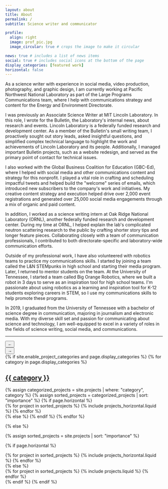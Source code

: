 ```yaml
---
layout: about
title: About
permalink: /
subtitle: Science writer and communicator

profile:
  align: right
  image: prof_pic.jpg
  image_circular: true # crops the image to make it circular

news: true # includes a list of news items
social: true # includes social icons at the bottom of the page
display_categories: [featured work]
horizontal: false
---
```


As a science writer with experience in social media, video production, photography, and graphic design, I am currently working at Pacific Northwest National Laboratory as part of the Large Programs Communications team, where I help with communications strategy and content for the Energy and Environment Directorate.

I was previously an Associate Science Writer at MIT Lincoln Laboratory. In this role, I wrote for the Bulletin, the Laboratory's internal news, about research and events. Lincoln Laboratory is a federally funded research and development center. As a member of the Bulletin's small writing team, I proactively sought out story leads, asked insightful questions, and simplified complex technical language to highlight the work and achievements of Lincoln Laboratory and its people. Additionally, I managed important Bulletin projects, such as a website redesign, and served as the primary point of contact for technical issues.

I also worked with the Global Business Coalition for Education (GBC-Ed), where I helped with social media and other communications content and strategy for this nonprofit. I played a vital role in crafting and scheduling impactful tweets and helped build the "welcome" series of emails, which introduced new subscribers to the company's work and initiatives. My creative content strategy and execution helped drive over 2,000 event registrations and generated over 25,000 social media engagements through a mix of organic and paid content.

In addition, I worked as a science writing intern at Oak Ridge National Laboratory (ORNL), another federally funded research and development center. During my time at ORNL, I helped explain the lab's complicated neutron scattering research to the public by crafting shorter story tips and longer feature pieces. Collaborating closely with a team of communication professionals, I contributed to both directorate-specific and laboratory-wide communication efforts.

Outside of my professional work, I have also volunteered with robotics teams to practice my communications skills. I started by joining a team called the L&N STEMpunks in high school and starting their media program. Later, I returned to mentor students on the team. At the University of Tennessee, I started a team called Big Orange Robotics, where we built a robot in 3 days to serve as an inspiration tool for high school teams. I'm passionate about using robotics as a learning and inspiration tool for K-12 students exploring careers in STEM, so I use my communications skills to help promote these programs.

In 2019, I graduated from the University of Tennessee with a bachelor of science degree in communication, majoring in journalism and electronic media. With my diverse skill set and passion for communicating about science and technology, I am well-equipped to excel in a variety of roles in the fields of science writing, social media, and communications.

---
<!-- Testimonial Carousel -->
<div id="testimonial-carousel" class="carousel rounded-lg shadow-md">
  <button id="prev-arrow" class="carousel-arrow">←</button>
  <div class="carousel-content"></div>
  <button id="next-arrow" class="carousel-arrow">→</button>
</div>

<!-- Inline Testimonials -->
<script>
  const testimonials = [
    { "quote": "This is an amazing testimonial!", "author": "John Doe" },
    { "quote": "I love this feature!", "author": "Jane Smith" },
    { "quote": "Highly recommend it to everyone!", "author": "Sam Wilson" }
  ];

  document.addEventListener("DOMContentLoaded", function () {
    const prevArrow = document.getElementById("prev-arrow");
    const nextArrow = document.getElementById("next-arrow");
    const carouselContent = document.querySelector(".carousel-content");
    let currentIndex = 0;
    let autoScroll;

    // Populate the carousel with testimonials
    function loadTestimonials() {
      testimonials.forEach((testimonial, index) => {
        const item = document.createElement("div");
        item.classList.add("carousel-item");
        if (index === 0) {
          item.classList.add("active"); // Make the first item visible
        }
        item.innerHTML = `
          <blockquote class="quote">"${testimonial.quote}"</blockquote>
          <cite class="author">- ${testimonial.author}</cite>
        `;
        carouselContent.appendChild(item);
      });
      startAutoScroll(); // Begin auto-scrolling
    }

    // Show a specific testimonial by index
    function showTestimonial(index) {
      const items = document.querySelectorAll(".carousel-item");
      items.forEach((item, i) => {
        item.classList.toggle("active", i === index);
      });
    }

    // Change slide based on direction
    function changeSlide(direction) {
      currentIndex = (currentIndex + direction + testimonials.length) % testimonials.length;
      showTestimonial(currentIndex);
    }

    // Automatic scrolling
    function startAutoScroll() {
      autoScroll = setInterval(() => {
        changeSlide(1); // Move to the next slide
      }, 6000);
    }

    function stopAutoScroll() {
      clearInterval(autoScroll);
    }

    // Event listeners for arrows
    prevArrow.addEventListener("click", () => {
      stopAutoScroll();
      changeSlide(-1);
      startAutoScroll();
    });

    nextArrow.addEventListener("click", () => {
      stopAutoScroll();
      changeSlide(1);
      startAutoScroll();
    });

    loadTestimonials(); // Load testimonials on page load
  });
</script>

<!-- Testimonial Carousel CSS -->
<style>
  blockquote {
  background: var(--global-bg-color);
  margin: 1.5em 0;
  padding: 1em;
  font-size: 1.2rem;

  p {
    margin-bottom: 0;
  }

  /* Tips, warnings, and dangers blockquotes */
  &.block-tip {
    border-color: var(--global-tip-block);
    background-color: var(--global-tip-block-bg);

    em,
    li,
    p,
    strong {
      color: var(--global-tip-block-text);
    }

    h1,
    h2,
    h3,
    h4,
    h5,
    h6 {
      color: var(--global-tip-block-title);
    }
  }
  #testimonial-carousel {
    position: relative;
    width: 100%;
    max-width: 800px;
    margin: 40px auto;
    overflow: hidden;
    text-align: center;
    font-family: var(--global-font-family);
    background-color: var(--global-background-color); /* Match theme background */
    border-radius: var(--global-border-radius, 8px);
    box-shadow: var(--global-box-shadow);
  }

  .carousel-content {
    position: relative;
    padding: 20px;
  }

  .carousel-item {
    display: none;
    opacity: 0;
    transition: opacity 0.5s var(--global-transition-ease, ease-in-out);
  }

  .carousel-item.active {
    display: block;
    opacity: 1;
  }

  .carousel-item blockquote {
    font-size: 1.5em;
    font-style: italic;
    color: var(--global-text-color-light);
    margin: 0;
    padding: 0;
    line-height: 1.6;
  }

  .carousel-item cite {
    display: block;
    margin-top: 15px;
    font-size: 1.1em;
    font-weight: bold;
    color: var(--global-theme-color);
  }

  .carousel-arrow {
    position: absolute;
    top: 50%;
    transform: translateY(-50%);
    background: none;
    border: none;
    font-size: 2rem;
    cursor: pointer;
    z-index: 10;
    color: var(--global-theme-color);
    transition: color 0.3s ease;
  }

  .carousel-arrow:hover {
    color: var(--global-theme-color-dark);
  }

  #prev-arrow {
    left: 10px;
  }

  #next-arrow {
    right: 10px;
  }

  /* Responsive Adjustments */
  @media (max-width: 768px) {
    #testimonial-carousel {
      max-width: 100%;
    }

    .carousel-item blockquote {
      font-size: 1.2em;
    }
  }
</style>


<!-- pages/projects.md -->
<div class="projects">
{% if site.enable_project_categories and page.display_categories %}
  <!-- Display categorized projects -->
  {% for category in page.display_categories %}
  <a id="{{ category }}" href=".#{{ category }}">
    <h2 class="category">{{ category }}</h2>
  </a>
  {% assign categorized_projects = site.projects | where: "category", category %}
  {% assign sorted_projects = categorized_projects | sort: "importance" %}
  <!-- Generate cards for each project -->
  {% if page.horizontal %}
  <div class="container">
    <div class="row row-cols-1 row-cols-md-2">
    {% for project in sorted_projects %}
      {% include projects_horizontal.liquid %}
    {% endfor %}
    </div>
  </div>
  {% else %}
  {% endif %}
  {% endfor %}

{% else %}

<!-- Display projects without categories -->

{% assign sorted_projects = site.projects | sort: "importance" %}

  <!-- Generate cards for each project -->

{% if page.horizontal %}

  <div class="container">
    <div class="row row-cols-1 row-cols-md-2">
    {% for project in sorted_projects %}
      {% include projects_horizontal.liquid %}
    {% endfor %}
    </div>
  </div>
  {% else %}
  <div class="row row-cols-1 row-cols-md-3">
    {% for project in sorted_projects %}
      {% include projects.liquid %}
    {% endfor %}
  </div>
  {% endif %}
{% endif %}
</div>
